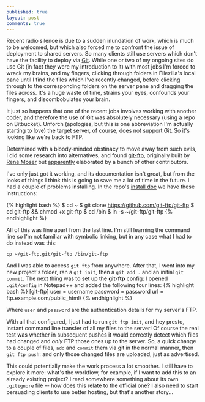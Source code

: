 ```yaml
---
published: true
layout: post
comments: true
---
```


Recent radio silence is due to a sudden inundation of work, which is much to be welcomed, but which also forced me to confront the issue of deployment to shared servers. So many clients still use servers which don't have the facility to deploy via [Git](https://git-scm.com/). While one or two of my ongoing sites do use Git (in fact they were my introduction to it) with most jobs I'm forced to wrack my brains, and my fingers, clicking through folders in Filezilla's local pane until I find the files which I've recently changed, before clicking through to the corresponding folders on the server pane and dragging the files across. It's a huge waste of time, strains your eyes, confounds your fingers, and discombobulates your brain. 

It just so happens that one of the recent jobs involves working with another coder, and therefore the use of Git was absolutely necessary (using a repo on Bitbucket). Unforch (apologies, but this is one abbreviation I'm actually starting to love) the target server, of course, does not support Git. So it's looking like we're back to FTP.

Determined with a bloody-minded obstinacy to move away from such evils, I did some research into alternatives, and found [git-ftp](https://github.com/git-ftp/git-ftp), originally built by [René Moser](https://github.com/resmo) but [apparently](https://github.com/git-ftp/git-ftp/blob/develop/AUTHORS) elaborated by a bunch of other contributors.

I've only just got it working, and its documentation isn't great, but from the looks of things I think this is going to save me a lot of time in the future. I had a couple of problems installing. In the repo's [install doc](https://github.com/git-ftp/git-ftp/blob/develop/INSTALL.md) we have these instructions:

{% highlight bash %}
$ cd ~
$ git clone https://github.com/git-ftp/git-ftp
$ cd git-ftp && chmod +x git-ftp
$ cd /bin
$ ln -s ~/git-ftp/git-ftp
{% endhighlight %}

All of this was fine apart from the last line. I'm still learning the command line so I'm not familiar with symbolic linking, but in any case what I had to do instead was this:

    cp ~/git-ftp.git/git-ftp /bin/git-ftp
    
And I was able to access `git ftp` from anywhere. After that, I went into my new project's folder, ran a `git init`, then a `git add .` and an initial `git commit`. The next thing was to set up the **git-ftp** config: I opened `.git/config` in Notepad++ and added the following four lines:
{% highlight bash %}
[git-ftp]
	user = username
	password = password
	url = ftp.example.com/public_html/
{% endhighlight %}

Where `user` and `password` are the authentication details for my server's FTP.

With all that configured, I just had to run `git ftp init`, and hey presto, instant command line transfer of all my files to the server! Of course the real test was whether in subsequent pushes it would correctly detect which files had changed and *only* FTP those ones up to the server. So, a quick change to a couple of files, `add` and `commit` them via git in the normal manner, then `git ftp push`: and only those changed files are uploaded, just as advertised. 

This could potentially make the work process a lot smoother. I still have to explore it more: what's the workflow, for example, if I want to add this to an already existing project? I read somewhere something about its own `.gitignore` file -- how does this relate to the official one? I also need to start persuading clients to use better hosting, but that's another story...
